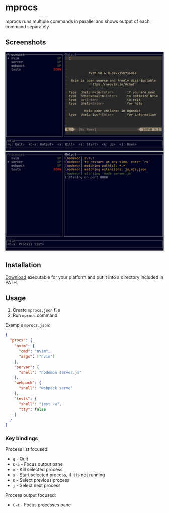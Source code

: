 # mprocs

mprocs runs multiple commands in parallel and shows output of each command
separately.

## Screenshots

![](img/screenshot1.png)
![](img/screenshot2.png)

## Installation

[Download](https://github.com/pvolok/mprocs/releases) executable for your
platform and put it into a directory included in PATH.

## Usage

1. Create `mprocs.json` file
2. Run `mprocs` command

Example `mprocs.json`:

```json
{
  "procs": {
    "nvim": {
      "cmd": "nvim",
      "args": ["nvim"]
    },
    "server": {
      "shell": "nodemon server.js"
    },
    "webpack": {
      "shell": "webpack serve"
    },
    "tests": {
      "shell": "jest -w",
      "tty": false
    }
  }
}
```

### Key bindings

Process list focused:
- `q` - Quit
- `C-a` - Focus output pane
- `x` - Kill selected process
- `s` - Start selected process, if it is not running
- `k` - Select previous process
- `j` - Select next process

Process output focused:
- `C-a` - Focus processes pane
